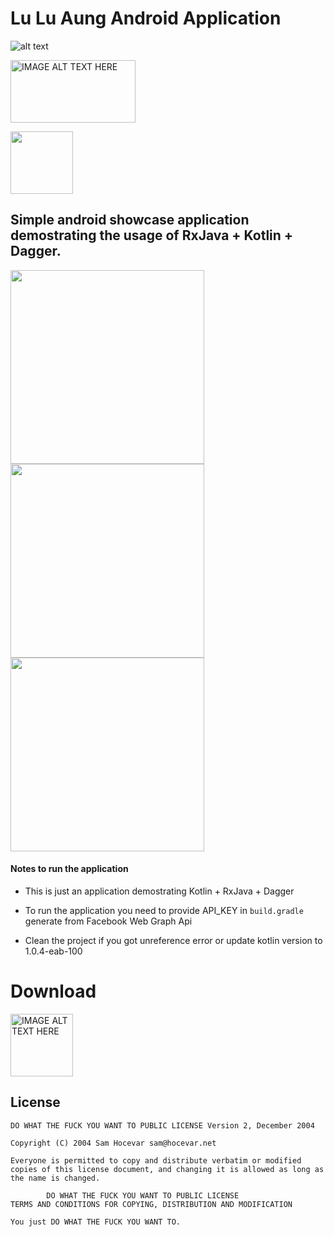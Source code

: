 # Lu Lu Aung Android Application 

![alt text](https://lh3.googleusercontent.com/Rf3WwCSItKciKgm3j1qYyrZ_eaMSqA9rOLdznCl8E0xUO4_n93618MacFvv7ZecemFA=w300-rw "Drunky")

 <a href="https://play.google.com/store/apps/details?id=com.yelinaung.luluaung" target="_blank"><img src="https://play.google.com/intl/en_us/badges/images/generic/en_badge_web_generic.png" alt="IMAGE ALT TEXT HERE" width="200" height="100"  />
</a>



<img src="https://github.com/ye-lin-aung/Lu-lu-aung/raw/master/Photos/1472981121_G12_Girl-1_black.png" height=100/>

## Simple android showcase application demostrating the usage of  RxJava + Kotlin + Dagger.

<img src="https://github.com/ye-lin-aung/Lu-lu-aung/raw/master/Photos/device-2016-09-09-212733_framed.png" height=310/> <img src="https://github.com/ye-lin-aung/Lu-lu-aung/raw/master/Photos/device-2016-09-09-212804_framed.png" height=310/><img src="https://github.com/ye-lin-aung/Lu-lu-aung/raw/master/Photos/device-2016-09-09-212821_framed.png" height=310/> 


####  Notes to run the application

* This is just an application demostrating Kotlin + RxJava + Dagger 

* To run the application you need to provide API_KEY in `build.gradle` 
generate from Facebook Web Graph Api

* Clean the project if you got unreference error  or update kotlin version to 1.0.4-eab-100


# Download
<a href="https://github.com/ye-lin-aung/Lu-lu-aung/raw/master/app/app-release.apk" target="_blank"><img src="http://cognition.ouc.ac.cy/cclab/images/DownloadButton.png" alt="IMAGE ALT TEXT HERE" width="100" height="100"  />
</a>
## License 
```
DO WHAT THE FUCK YOU WANT TO PUBLIC LICENSE Version 2, December 2004

Copyright (C) 2004 Sam Hocevar sam@hocevar.net

Everyone is permitted to copy and distribute verbatim or modified copies of this license document, and changing it is allowed as long as the name is changed.

        DO WHAT THE FUCK YOU WANT TO PUBLIC LICENSE
TERMS AND CONDITIONS FOR COPYING, DISTRIBUTION AND MODIFICATION

You just DO WHAT THE FUCK YOU WANT TO.

```
